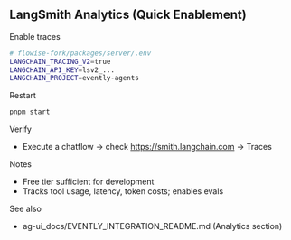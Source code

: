 ## LangSmith Analytics (Quick Enablement)

Enable traces
```bash
# flowise-fork/packages/server/.env
LANGCHAIN_TRACING_V2=true
LANGCHAIN_API_KEY=lsv2_...
LANGCHAIN_PROJECT=evently-agents
```

Restart
```bash
pnpm start
```

Verify
- Execute a chatflow → check https://smith.langchain.com → Traces

Notes
- Free tier sufficient for development
- Tracks tool usage, latency, token costs; enables evals

See also
- ag-ui_docs/EVENTLY_INTEGRATION_README.md (Analytics section)

